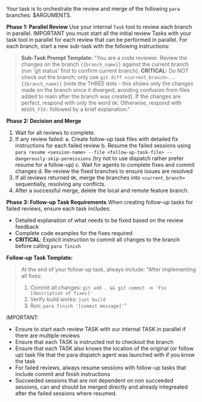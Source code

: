 Your task is to orchestrate the review and merge of the following `para` branches: $ARGUMENTS.

**Phase 1: Parallel Review**
Use your internal `Task` tool to review each branch in parallel. IMPORTANT you must start all the initial review Tasks with your task tool in parallel for each review that can be performed in parallel. For each branch, start a new sub-task with the following instructions:
> **Sub-Task Prompt Template:**
> "You are a code reviewer. Review the changes on the branch `{{branch_name}}` against the current branch (run 'git status' first to confirm current branch). **CRITICAL:** Do NOT check out the branch; only use `git diff <current_branch>...{{branch_name}}` (note the THREE dots - this shows only the changes made on the branch since it diverged, avoiding confusion from files added to main after the branch was created). If the changes are perfect, respond with only the word `OK`. Otherwise, respond with `NEEDS_FIX:` followed by a brief explanation."

**Phase 2: Decision and Merge**
1.  Wait for all reviews to complete.
2.  If any review failed:
    a. Create follow-up task files with detailed fix instructions for each failed review
    b. Resume the failed sessions using `para resume <session-name> --file <follow-up-task-file> --dangerously-skip-permissions` (try not to use dispatch rather prefer resume for a follow-up)
    c. Wait for agents to complete fixes and commit changes
    d. Re-review the fixed branches to ensure issues are resolved
3.  If all reviews returned `OK`, merge the branches into `<current_branch>` sequentially, resolving any conflicts.
4.  After a successful merge, delete the local and remote feature branch.

**Phase 3: Follow-up Task Requirements**
When creating follow-up tasks for failed reviews, ensure each task includes:
- Detailed explanation of what needs to be fixed based on the review feedback
- Complete code examples for the fixes required
- **CRITICAL**: Explicit instruction to commit all changes to the branch before calling `para finish`

**Follow-up Task Template:**
> At the end of your follow-up task, always include:
> "After implementing all fixes:
> 1. Commit all changes: `git add . && git commit -m 'Fix [description of fixes]'`
> 2. Verify build works: `just build`
> 3. Run: `para finish '[commit message]'`"

IMPORTANT:

- Ensure to start each review TASK with our internal TASK in parallel if there are multiple reviews
- Ensure that each TASK is instructed not to checkout the branch
- Ensure that each TASK also knows the location of the original (or follow up) task file that the para dispatch agent was launched with if you know the task
- For failed reviews, always resume sessions with follow-up tasks that include commit and finish instructions
- Succeeded sessions that are not dependent on non succeeded sessions, can and should be merged directly and already integreated after the failed sessions where resumed. 